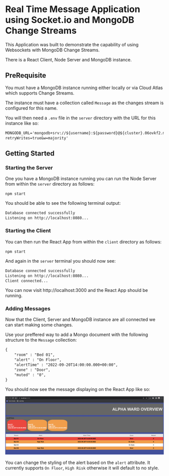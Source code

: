 # Real Time Message Application using Socket.io and MongoDB Change Streams

This Application was built to demonstrate the capability of using Websockets with MongoDB Change Streams.


There is a React Client, Node Server and MongoDB instance.

## PreRequisite

You must have a MongoDB instance running either locally or via Cloud Atlas which supports Change Streams.

The instance must have a collection called `Message` as the changes stream is configured for this name.

You will then need a `.env` file in the `server` directory with the URL for this instance like so:

```
MONGODB_URL='mongodb+srv://${username}:${password}@${cluster}.06ovkf2.mongodb.net/${database}?retryWrites=true&w=majority'
```

## Getting Started

### Starting the Server

One you have a MongoDB instance running you can run the Node Server from within the `server` directory as follows:

```
npm start
```

You should be able to see the following terminal output:

```
Database connected successfully
Listening on http://localhost:8080...
```

### Starting the Client

You can then run the React App from within the `client` directory as follows:

```
npm start
```

And again in the `server` terminal you should now see: 

```
Database connected successfully
Listening on http://localhost:8080...
Client connected...
```

You can now visit http://localhost:3000 and the React App should be running.

### Adding Messages

Now that the Client, Server and MongoDB instance are all connected we can start making some changes.

Use your preffered way to add a Mongo document with the following structure to the `Message` collection:

```
{
    "room" : "Bed 01",
    "alert" : "On Floor",
    "alertTime" : "2022-09-20T14:00:00.000+00:00",
    "zone" : "Door",
    "muted" : "0",
}
```

You should now see the message displaying on the React App like so:

![Alerts Example](./docs/alerts-dashboard.png)

You can change the styling of the alert based on the `alert` attribute. It currently supports `On Floor`, `High Risk` otherwise it will default to no style.






